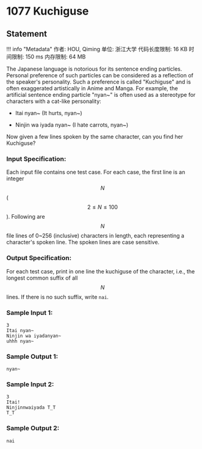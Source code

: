 
# 1077 Kuchiguse

## Statement

!!! info "Metadata"
    作者: HOU, Qiming
    单位: 浙江大学
    代码长度限制: 16 KB
    时间限制: 150 ms
    内存限制: 64 MB

The Japanese language is notorious for its sentence ending particles. Personal preference of such particles can be considered as a reflection of the speaker's personality. Such a preference is called "Kuchiguse" and is often exaggerated artistically in Anime and Manga. For example, the artificial sentence ending particle "nyan~" is often used as a stereotype for characters with a cat-like personality:

- Itai nyan~ (It hurts, nyan~)

- Ninjin wa iyada nyan~ (I hate carrots, nyan~)

Now given a few lines spoken by the same character, can you find her Kuchiguse?

### Input Specification:

Each input file contains one test case. For each case, the first line is an integer $$N$$ ($$2\le N\le 100$$). Following are $$N$$ file lines of 0~256 (inclusive) characters in length, each representing a character's spoken line. The spoken lines are case sensitive.

### Output Specification:

For each test case, print in one line the kuchiguse of the character, i.e., the longest common suffix of all $$N$$ lines. If there is no such suffix, write `nai`.

### Sample Input 1:
```plaintext
3
Itai nyan~
Ninjin wa iyadanyan~
uhhh nyan~
```

### Sample Output 1:
```plaintext
nyan~
```

### Sample Input 2:
```plaintext
3
Itai!
Ninjinnwaiyada T_T
T_T
```

### Sample Output 2:
```plaintext
nai
```



